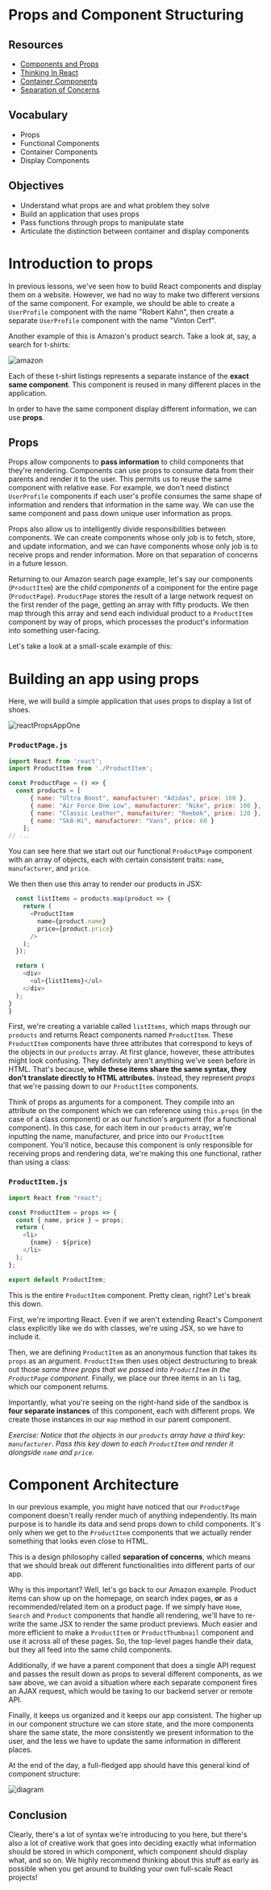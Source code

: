 # Props and Component Structuring

## Resources
* [Components and Props](https://reactjs.org/docs/components-and-props.html)
* [Thinking In React](https://reactjs.org/docs/thinking-in-react.html)
* [Container Components](https://medium.com/@learnreact/container-components-c0e67432e005)
* [Separation of Concerns](https://en.wikipedia.org/wiki/Separation_of_concerns)

## Vocabulary
* Props
* Functional Components
* Container Components
* Display Components

## Objectives
* Understand what props are and what problem they solve
* Build an application that uses props
* Pass functions through props to manipulate state
* Articulate the distinction between container and display components

# Introduction to props

In previous lessons, we've seen how to build React components and display them on a website. However, we had no way to make two different versions of the same component. For example, we should be able to create a `UserProfile` component with the name "Robert Kahn", then create a separate `UserProfile` component with the name "Vinton Cerf".

Another example of this is Amazon's product search. Take a look at, say, a search for t-shirts:

![amazon](./assets/amazon_screen.png)

Each of these t-shirt listings represents a separate instance of the **exact same component**. This component is reused in many different places in the application.

In order to have the same component display different information, we can use **props**.

## Props

Props allow components to **pass information** to child components that they're rendering. Components can use props to consume data from their parents and render it to the user. This permits us to reuse the same component with relative ease. For example, we don't need distinct `UserProfile` components if each user's profile consumes the same shape of information and renders that information in the same way. We can use the same component and pass down unique user information as props.

Props also allow us to intelligently divide responsibilities between components. We can create components whose only job is to fetch, store, and update information, and we can have components whose only job is to receive props and render information. More on that separation of concerns in a future lesson.

Returning to our Amazon search page example, let's say our components (`ProductItem`) are the *child components* of a component for the entire page (`ProductPage`). `ProductPage` stores the result of a large network request on the first render of the page, getting an array with fifty products. We then map through this array and send each individual product to a `ProductItem` component by way of props, which processes the product's information into something user-facing.

Let's take a look at a small-scale example of this:

# Building an app using props

Here, we will build a simple application that uses props to display a list of shoes.

![reactPropsAppOne](./assets/reactPropsAppOne.png)

### `ProductPage.js`

```js
import React from 'react';
import ProductItem from './ProductItem';

const ProductPage = () => {
  const products = [
      { name: "Ultra Boost", manufacturer: "Adidas", price: 160 },
      { name: "Air Force One Low", manufacturer: "Nike", price: 100 },
      { name: "Classic Leather", manufacturer: "Reebok", price: 120 },
      { name: "Sk8-Hi", manufacturer: "Vans", price: 60 }
    ];
// ...
```

You can see here that we start out our functional `ProductPage` component with an array of objects, each with certain consistent traits: `name`, `manufacturer`, and `price`.

We then then use this array to render our products in JSX:

```js
  const listItems = products.map(product => {
    return (
      <ProductItem
        name={product.name}
        price={product.price}
      />
    );
  });

  return (
    <div>
      <ul>{listItems}</ul>
    </div>
  );
}
}
```

First, we're creating a variable called `listItems`, which maps through our `products` and returns React components named `ProductItem`. These `ProductItem` components have three attributes that correspond to keys of the objects in our `products` array. At first glance, however, these attributes might look confusing. They definitely aren't anything we've seen before in HTML. That's because, **while these items share the same syntax, they don't translate directly to HTML attributes.** Instead, they represent *props* that we're passing down to our `ProductItem` components.

Think of props as arguments for a component. They compile into an attribute on the component which we can reference using `this.props` (in the case of a class component) or as our function's argument (for a functional component). In this case, for each item in our `products` array, we're inputting the name, manufacturer, and price into our `ProductItem` component. You'll notice, because this component is only responsible for receiving props and rendering data, we're making this one functional, rather than using a class:

### `ProductItem.js`

```js
import React from "react";

const ProductItem = props => {
  const { name, price } = props;
  return (
    <li>
      {name} - ${price}
    </li>
  );
};

export default ProductItem;
```

This is the entire `ProductItem` component. Pretty clean, right? Let's break this down.

First, we're importing React. Even if we aren't extending React's Component class explicitly like we do with classes, we're using JSX, so we have to include it.

Then, we are defining `ProductItem` as an anonymous function that takes its `props` as an argument. `ProductItem` then uses object destructuring to break out those *same three props that we passed into `ProductItem` in the `ProductPage` component*. Finally, we place our three items in an `li` tag, which our component returns.

Importantly, what you're seeing on the right-hand side of the sandbox is **four separate instances** of this component, each with different props. We create those instances in our `map` method in our parent component.

*Exercise: Notice that the objects in our `products` array have a third key: `manufacturer`. Pass this key down to each `ProductItem` and render it alongside `name` and `price`.*

# Component Architecture

In our previous example, you might have noticed that our `ProductPage` component doesn't really render much of anything independently. Its main purpose is to handle its data and send props down to child components. It's only when we get to the `ProductItem` components that we actually render something that looks even close to HTML.

This is a design philosophy called **separation of concerns**, which means that we should break out different functionalities into different parts of our app.

Why is this important? Well, let's go back to our Amazon example. Product items can show up on the homepage, on search index pages, **or** as a recommended/related item on a product page. If we simply have `Home`, `Search` and `Product` components that handle all rendering, we'll have to re-write the same JSX to render the same product previews. Much easier and more efficient to make a `ProductItem` or `ProductThumbnail` component and use it across all of these pages. So, the top-level pages handle their data, but they all feed into the same child components.

Additionally, if we have a parent component that does a single API request and passes the result down as props to several different components, as we saw above, we can avoid a situation where each separate component fires an AJAX request, which would be taxing to our backend server or remote API.

Finally, it keeps us organized and it keeps our app consistent. The higher up in our component structure we can store state, and the more components share the same state, the more consistently we present information to the user, and the less we have to update the same information in different places.

At the end of the day, a full-fledged app should have this general kind of component structure:

![diagram](./assets/props_diagram.png)

## Conclusion

Clearly, there's a lot of syntax we're introducing to you here, but there's also a lot of creative work that goes into deciding exactly what information should be stored in which component, which component should display what, and so on. We highly recommend thinking about this stuff as early as possible when you get around to building your own full-scale React projects!
